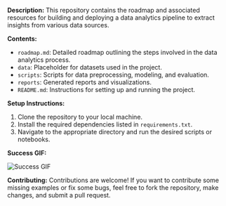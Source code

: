 **Description:**
This repository contains the roadmap and associated resources for building and deploying a data analytics pipeline to extract insights from various data sources.

**Contents:**
- `roadmap.md`: Detailed roadmap outlining the steps involved in the data analytics process.
- `data`: Placeholder for datasets used in the project.
- `scripts`: Scripts for data preprocessing, modeling, and evaluation.
- `reports`: Generated reports and visualizations.
- `README.md`: Instructions for setting up and running the project.

**Setup Instructions:**
1. Clone the repository to your local machine.
2. Install the required dependencies listed in `requirements.txt`.
3. Navigate to the appropriate directory and run the desired scripts or notebooks.

**Success GIF:**

![Success GIF](https://media.giphy.com/media/v1.Y2lkPTc5MGI3NjExYTB0eWt1a2lvbzg4bXZ2NjM4NzNqczY4MXMxcnFrbHBjMjZhcW50cyZlcD12MV9pbnRlcm5hbF9naWZfYnlfaWQmY3Q9Zw/HLoJUnVVvyJkcGgxsv/giphy.gif)


**Contributing:**
Contributions are welcome! If you want to contribute some missing examples or fix some bugs, feel free to fork the repository, make changes, and submit a pull request.
